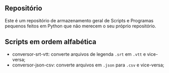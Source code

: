 ## Repositório
Este é um repositório de armazenamento geral de Scripts e Programas pequenos feitos em Python que não merecem o seu próprio repositório.

## Scripts em ordem alfabética
- conversor-srt-vtt: converte arquivos de legenda `.srt` em `.vtt` e vice-versa;
- conversor-json-csv: converte arquivos em `.json` para `.csv` e vice-versa;